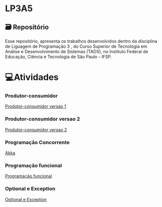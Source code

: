 # LP3A5

<!DOCTYPE html>

## 🗃️ Repositório

Esse repositório, apresenta os trabalhos desenvolvidos dentro da disciplina de Liguagem de Programação 3 , do Curso Superior de Tecnologia em Análise e Desenvolvimento de Sistemas (TADS), no Instituto Federal de Educação, Ciência e Tecnologia de São Paulo - IFSP.
<html lang="en">
<head>
    <meta charset="UTF-8">
    <meta http-equiv="X-UA-Compatible" content="IE=edge">
    <meta name="viewport" content="width=device-width, initial-scale=1.0">
    
</head>
<body>
    <h1>💻Atividades</h1>
    <h3>Produtor-consumidor</h3>
    <p><a href="https://github.com/igorujiie/LP3A5/tree/master/ProdutorConsumidor">Produtor-consumidor versao 1</a></p>
    <h3>Produtor-consumidor versao 2</h3>
    <p><a href="https://github.com/igorujiie/LP3A5/tree/master/Produtot-consumidor">Produtor-consumidor versao 2</a></p>
    <h3>Programação Concorrente</h3>
    <p><a href="https://github.com/igorujiie/LP3A5/tree/master/Akka">Akka</a></p>
    <h3>Programação funcional</h3>
    <p><a href="https://github.com/igorujiie/LP3A5/tree/master/Programa%C3%A7%C3%A3o%20funcional">Programação funcional</a></p>
    <h3>Optional e Exception</h3>
    <p><a href="https://github.com/igorujiie/LP3A5/tree/master/OptionaleException">Optional e Exception</a></p>
    
</body>
</html>

